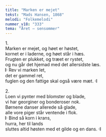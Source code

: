 ```yaml
---
title: "Marken er mejet"
tekst: "Mads Hansen, 1868"
melodi: "Folkemelodi"
nummer_v18: "333"
tema: "Året – sensommer"
---
```


1\.\
Marken er mejet, og høet er høstet,\
kornet er i laderne, og høet står i hæs.\
Frugten er plukket, og træet er rystet,\
og nu går det hjemad med det allersidste læs.\
𝄆 Rev vi marken let,\
det er gammel ret,\
fuglen og den fattige skal også være mæt. 𝄇

2\.\
Loen vi pynter med blomster og blade,\
vi har georginer og bonderoser nok.\
Børnene danser allerede så glade,\
alle vore piger står ventende i flok.\
𝄆 Bind så korn i krans,\
hurra, her til lands\
sluttes altid høsten med et gilde og en dans. 𝄇